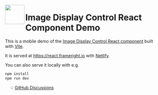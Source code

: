 [<img src="https://avatars.githubusercontent.com/u/35964478?s=200&v=4" align="left" width="64" height="64">](https://frameright.io)

# Image Display Control React Component Demo

This is a mobile demo of the
[Image Display Control React component](https://github.com/Frameright/react-image-display-control)
built with [Vite](https://vitejs.dev/).

It is served at https://react.frameright.io with
[Netlify](https://www.netlify.com/).

You can also serve it locally with e.g.

```bash
npm install
npm run dev
```

&emsp; :bulb: [GitHub Discussions](https://github.com/Frameright/react-image-display-control/discussions)

